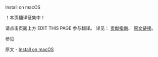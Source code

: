  Install on macOS

 ！本页翻译征集中！

请点击页面上方 EDIT THIS PAGE 参与翻译。
详见：
[贡献指南]( https://github.com/JinMuInfo/MongoDB-Manual-zh/blob/master/CONTRIBUTING.md )、
[原文链接](  https://docs.mongodb.com/manual/tutorial/install-mongodb-on-os-x/  )。

 参见

原文 - [Install on macOS]( https://docs.mongodb.com/manual/tutorial/install-mongodb-on-os-x/ )

